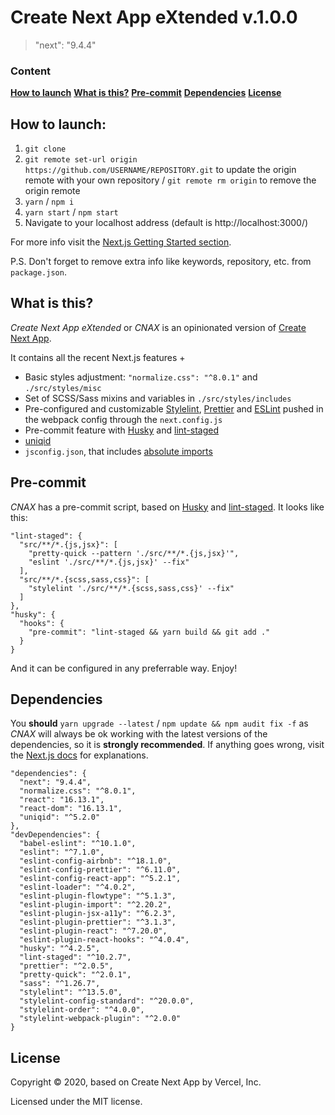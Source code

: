 # Create Next App eXtended v.1.0.0

> "next": "9.4.4"

### Content

**[How to launch](#how-to-launch)**
**[What is this?](#what-is-this)**
**[Pre-commit](#pre-commit)**
**[Dependencies](#dependencies)**
**[License](#license)**

## How to launch:

1. `git clone`
2. `git remote set-url origin https://github.com/USERNAME/REPOSITORY.git` to update the origin remote with your own repository / `git remote rm origin` to remove the origin remote
3. `yarn` / `npm i`
4. `yarn start` / `npm start`
5. Navigate to your localhost address
   (default is http://localhost:3000/)

For more info visit the [Next.js Getting Started section](https://nextjs.org/docs/getting-started).

P.S. Don't forget to remove extra info like keywords, repository, etc. from `package.json`.

## What is this?

_Create Next App eXtended_ or _CNAX_ is an opinionated version of [Create Next App](https://nextjs.org/docs/getting-started#setup).

It contains all the recent Next.js features +

- Basic styles adjustment: `"normalize.css": "^8.0.1"` and `./src/styles/misc`
- Set of SCSS/Sass mixins and variables in `./src/styles/includes`
- Pre-configured and customizable [Stylelint](https://stylelint.io/), [Prettier](https://prettier.io/) and [ESLint](https://eslint.org/) pushed in the webpack config through the `next.config.js`
- Pre-commit feature with [Husky](https://github.com/typicode/husky) and [lint-staged](https://github.com/okonet/lint-staged)
- [uniqid](https://github.com/adamhalasz/uniqid)
- `jsconfig.json`, that includes [absolute imports](https://nextjs.org/docs/advanced-features/module-path-aliases)

## Pre-commit

_CNAX_ has a pre-commit script, based on [Husky](https://github.com/typicode/husky) and [lint-staged](https://github.com/okonet/lint-staged). It looks like this:

```
"lint-staged": {
  "src/**/*.{js,jsx}": [
    "pretty-quick --pattern './src/**/*.{js,jsx}'",
    "eslint './src/**/*.{js,jsx}' --fix"
  ],
  "src/**/*.{scss,sass,css}": [
    "stylelint './src/**/*.{scss,sass,css}' --fix"
  ]
},
"husky": {
  "hooks": {
    "pre-commit": "lint-staged && yarn build && git add ."
  }
}
```

And it can be configured in any preferrable way. Enjoy!

## Dependencies

You **should** `yarn upgrade --latest` / `npm update && npm audit fix -f` as _CNAX_ will always be ok working with the latest versions of the dependencies, so it is **strongly recommended**. If anything goes wrong, visit the [Next.js docs](https://nextjs.org/docs) for explanations.

```
"dependencies": {
  "next": "9.4.4",
  "normalize.css": "^8.0.1",
  "react": "16.13.1",
  "react-dom": "16.13.1",
  "uniqid": "^5.2.0"
},
"devDependencies": {
  "babel-eslint": "^10.1.0",
  "eslint": "^7.1.0",
  "eslint-config-airbnb": "^18.1.0",
  "eslint-config-prettier": "^6.11.0",
  "eslint-config-react-app": "^5.2.1",
  "eslint-loader": "^4.0.2",
  "eslint-plugin-flowtype": "^5.1.3",
  "eslint-plugin-import": "^2.20.2",
  "eslint-plugin-jsx-a11y": "^6.2.3",
  "eslint-plugin-prettier": "^3.1.3",
  "eslint-plugin-react": "^7.20.0",
  "eslint-plugin-react-hooks": "^4.0.4",
  "husky": "^4.2.5",
  "lint-staged": "^10.2.7",
  "prettier": "^2.0.5",
  "pretty-quick": "^2.0.1",
  "sass": "^1.26.7",
  "stylelint": "^13.5.0",
  "stylelint-config-standard": "^20.0.0",
  "stylelint-order": "^4.0.0",
  "stylelint-webpack-plugin": "^2.0.0"
}
```

## License

Copyright © 2020, based on Create Next App by Vercel, Inc.

Licensed under the MIT license.
